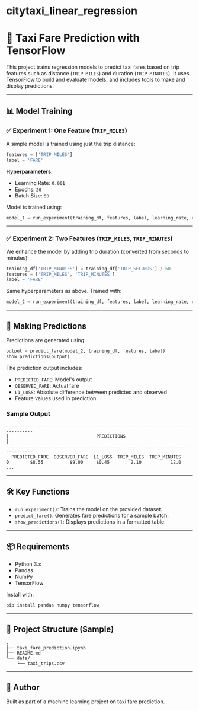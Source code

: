 # citytaxi_linear_regression

# 🚕 Taxi Fare Prediction with TensorFlow

This project trains regression models to predict taxi fares based on trip features such as distance (`TRIP_MILES`) and duration (`TRIP_MINUTES`). It uses TensorFlow to build and evaluate models, and includes tools to make and display predictions.

---

## 📊 Model Training

### ✅ Experiment 1: One Feature (`TRIP_MILES`)

A simple model is trained using just the trip distance:

```python
features = ['TRIP_MILES']
label = 'FARE'
```

**Hyperparameters:**
- Learning Rate: `0.001`
- Epochs: `20`
- Batch Size: `50`

Model is trained using:

```python
model_1 = run_experiment(training_df, features, label, learning_rate, epochs, batch_size)
```

---

### ✅ Experiment 2: Two Features (`TRIP_MILES`, `TRIP_MINUTES`)

We enhance the model by adding trip duration (converted from seconds to minutes):

```python
training_df['TRIP_MINUTES'] = training_df['TRIP_SECONDS'] / 60
features = ['TRIP_MILES', 'TRIP_MINUTES']
label = 'FARE'
```

Same hyperparameters as above. Trained with:

```python
model_2 = run_experiment(training_df, features, label, learning_rate, epochs, batch_size)
```

---

## 🧠 Making Predictions

Predictions are generated using:

```python
output = predict_fare(model_2, training_df, features, label)
show_predictions(output)
```

The prediction output includes:
- `PREDICTED_FARE`: Model's output
- `OBSERVED_FARE`: Actual fare
- `L1_LOSS`: Absolute difference between predicted and observed
- Feature values used in prediction

### Sample Output

```
--------------------------------------------------------------------------------
|                                 PREDICTIONS                                 |
--------------------------------------------------------------------------------
  PREDICTED_FARE  OBSERVED_FARE  L1_LOSS  TRIP_MILES  TRIP_MINUTES
0        $8.55          $9.00     $0.45        2.10           12.0
...
```

---

## 🛠️ Key Functions

- `run_experiment()`: Trains the model on the provided dataset.
- `predict_fare()`: Generates fare predictions for a sample batch.
- `show_predictions()`: Displays predictions in a formatted table.

---

## 📦 Requirements

- Python 3.x
- Pandas
- NumPy
- TensorFlow

Install with:

```bash
pip install pandas numpy tensorflow
```

---

## 📁 Project Structure (Sample)

```
.
├── taxi_fare_prediction.ipynb
├── README.md
└── data/
    └── taxi_trips.csv
```

---

## 📌 Author

Built as part of a machine learning project on taxi fare prediction.
